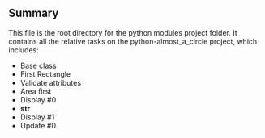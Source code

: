 ## Summary

This file is the root directory for the python modules project folder. It contains all the relative tasks on the python-almost_a_circle project, which includes:

* Base class
* First Rectangle
* Validate attributes
* Area first
* Display #0
* __str__
* Display #1
* Update #0